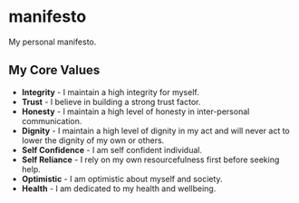 # manifesto

My personal manifesto.

## My Core Values

* **Integrity** - I maintain a high integrity for myself.
* **Trust** - I believe in building a strong trust factor.
* **Honesty** - I maintain a high level of honesty in inter-personal communication. 
* **Dignity** - I maintain a high level of dignity in my act and will never act to lower the dignity of my own or others.
* **Self Confidence** - I am self confident individual.
* **Self Reliance** - I rely on my own resourcefulness first before seeking help.
* **Optimistic** - I am optimistic about myself and society.
* **Health** - I am dedicated to my health and wellbeing.
